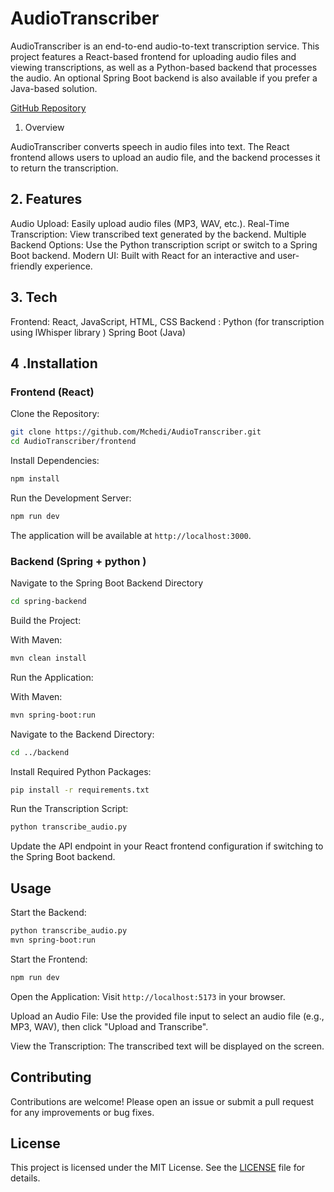 # AudioTranscriber

AudioTranscriber is an end-to-end audio-to-text transcription service. This project features a React-based frontend for uploading audio files and viewing transcriptions, as well as a Python-based backend that processes the audio. An optional Spring Boot backend is also available if you prefer a Java-based solution.

[GitHub Repository](https://github.com/Mchedi/AudioTranscriber)



1. Overview

AudioTranscriber converts speech in audio files into text. The React frontend allows users to upload an audio file, and the backend processes it to return the transcription.

##  2. Features

Audio Upload: Easily upload audio files (MP3, WAV, etc.).
Real-Time Transcription: View transcribed text generated by the backend.
Multiple Backend Options: Use the Python transcription script or switch to a Spring Boot backend.
Modern UI: Built with React for an interactive and user-friendly experience.

## 3. Tech 

Frontend: React, JavaScript, HTML, CSS
Backend : Python (for transcription using lWhisper library  )  Spring Boot (Java)

## 4 .Installation

### Frontend (React)

Clone the Repository:
```bash
git clone https://github.com/Mchedi/AudioTranscriber.git
cd AudioTranscriber/frontend
```

Install Dependencies:
```bash
npm install
```

Run the Development Server:
```bash
npm run dev
```

The application will be available at `http://localhost:3000`.

### Backend (Spring + python )


Navigate to the Spring Boot Backend Directory
```bash
cd spring-backend
```

Build the Project:

With Maven:
```bash
mvn clean install
```



Run the Application:

With Maven:
```bash
mvn spring-boot:run
```

 

Navigate to the Backend Directory:
```bash
cd ../backend
```

Install Required Python Packages:
```bash
pip install -r requirements.txt
```

Run the Transcription Script:
```bash
python transcribe_audio.py
```





Update the API endpoint in your React frontend configuration if switching to the Spring Boot backend.

## Usage

Start the Backend:
```bash
python transcribe_audio.py
mvn spring-boot:run

```

Start the Frontend:
```bash
npm run dev
```

Open the Application:
Visit `http://localhost:5173` in your browser.

Upload an Audio File:
Use the provided file input to select an audio file (e.g., MP3, WAV), then click "Upload and Transcribe".

View the Transcription:
The transcribed text will be displayed on the screen.

## Contributing

Contributions are welcome! Please open an issue or submit a pull request for any improvements or bug fixes.

## License

This project is licensed under the MIT License. See the [LICENSE](LICENSE) file for details.

